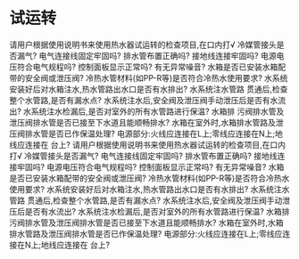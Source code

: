 # 试运转
请用户根据使用说明书来使用热水器试运转的检查项目,在口内打√
冷媒管接头是否漏气?
电气连接线固定牢固吗?
排水管布置正确吗?
接地线连接牢固吗?
电源电压符合电气规程吗?
控制面板显示正常吗?
有无异常噪音?
水箱是否已安装水箱配带的安全阀或泄压阀?
冷热水管材料(如PP-R等)是否符合冷热水使用要求?
水系统安装好后对水箱注水,热水管路出水口是否有水排出?
水系统注水管路 贯通后,检查整个水管路,是否有漏水点?
水系统注水后,安全阀及泄压阀手动泄压后是否有水流出?
水系统注水检漏后,是否对室外的所有水管路进行保温?
水箱排 污阀排水管及泄压阀排水管是否已接至下水道且能顺畅排水?
水箱在室外时,水箱排水管路及泄压阀排水管是否已作保温处理?
电源部分:火线应连接在L上;零线应连接在N上;地线应连接在 台上?
请用户根据使用说明书来使用热水器试运转的检查项目,在口内打√
冷媒管接头是否漏气?
电气连接线固定牢固吗?
排水管布置正确吗?
接地线连接牢固吗?
电源电压符合电气规程吗?
控制面板显示正常吗?
有无异常噪音?
水箱是否已安装水箱配带的安全阀或泄压阀?
冷热水管材料(如PP-R等)是否符合冷热水使用要求?
水系统安装好后对水箱注水,热水管路出水口是否有水排出?
水系统注水管路 贯通后,检查整个水管路,是否有漏水点?
水系统注水后,安全阀及泄压阀手动泄压后是否有水流出?
水系统注水检漏后,是否对室外的所有水管路进行保温?
水箱排 污阀排水管及泄压阀排水管是否已接至下水道且能顺畅排水?
水箱在室外时,水箱排水管路及泄压阀排水管是否已作保温处理?
电源部分:火线应连接在L上;零线应连接在N上;地线应连接在 台上?